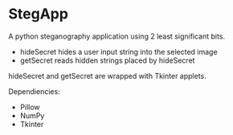 # StegApp

A python steganography application using 2 least significant bits.

- hideSecret hides a user input string into the selected image
- getSecret reads hidden strings placed by hideSecret

hideSecret and getSecret are wrapped with Tkinter applets. 

Dependiencies:

- Pillow
- NumPy
- Tkinter
